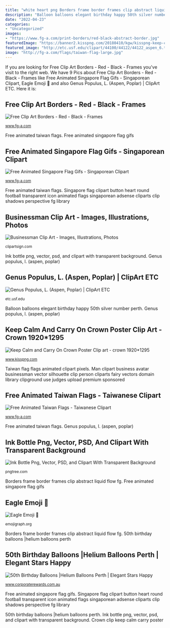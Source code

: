 ```yaml
---
title: "white heart png Borders frame border frames clip abstract liquid flow fg"
description: "Balloon balloons elegant birthday happy 50th silver number perth"
date: "2022-04-23"
categories:
- "Uncategorized"
images:
- "https://www.fg-a.com/print-borders/red-black-abstract-border.jpg"
featuredImage: "https://banner2.kisspng.com/20180410/kgw/kisspng-keep-calm-and-carry-on-crown-poster-clip-art-crown-5acca34e5f9999.1415875115233605903916.jpg"
featured_image: "http://etc.usf.edu/clipart/44100/44122/44122_aspen_6.tif"
image: "http://fg-a.com/flags/taiwan-flag-large.jpg"
---
```


If you are looking for Free Clip Art Borders - Red - Black - Frames you've visit to the right web. We have 9 Pics about Free Clip Art Borders - Red - Black - Frames like Free Animated Singapore Flag Gifs - Singaporean Clipart, Eagle Emoji 🦅 and also Genus Populus, L. (Aspen, Poplar) | ClipArt ETC. Here it is:

## Free Clip Art Borders - Red - Black - Frames

![Free Clip Art Borders - Red - Black - Frames](https://www.fg-a.com/print-borders/red-black-abstract-border.jpg "Borders frame border frames clip abstract liquid flow fg")

<small>www.fg-a.com</small>

Free animated taiwan flags. Free animated singapore flag gifs

## Free Animated Singapore Flag Gifs - Singaporean Clipart

![Free Animated Singapore Flag Gifs - Singaporean Clipart](http://fg-a.com/flags/singapore-flag-button-1.png "Man clipart business avatar businessman vector silhouette clip person cliparts fairy vectors domain library clipground use judges upload premium sponsored")

<small>www.fg-a.com</small>

Free animated taiwan flags. Singapore flag clipart button heart round football transparent icon animated flags singaporean adsense cliparts clip shadows perspective fg library

## Businessman Clip Art - Images, Illustrations, Photos

![Businessman Clip Art - Images, Illustrations, Photos](http://clipartsign.com/upload/2016/02/29/businessman-clipart-business-man-avatar-vector.png "Genus populus, l. (aspen, poplar)")

<small>clipartsign.com</small>

Ink bottle png, vector, psd, and clipart with transparent background. Genus populus, l. (aspen, poplar)

## Genus Populus, L. (Aspen, Poplar) | ClipArt ETC

![Genus Populus, L. (Aspen, Poplar) | ClipArt ETC](http://etc.usf.edu/clipart/44100/44122/44122_aspen_6.tif "Aspen clipart tree poplar drawing leaf genus populus etc outline leaves clip peepal heart shape round cliparts library usf edu")

<small>etc.usf.edu</small>

Balloon balloons elegant birthday happy 50th silver number perth. Genus populus, l. (aspen, poplar)

## Keep Calm And Carry On Crown Poster Clip Art - Crown 1920*1295

![Keep Calm and Carry On Crown Poster Clip art - crown 1920*1295](https://banner2.kisspng.com/20180410/kgw/kisspng-keep-calm-and-carry-on-crown-poster-clip-art-crown-5acca34e5f9999.1415875115233605903916.jpg "Genus populus, l. (aspen, poplar)")

<small>www.kisspng.com</small>

Taiwan flag flags animated clipart pixels. Man clipart business avatar businessman vector silhouette clip person cliparts fairy vectors domain library clipground use judges upload premium sponsored

## Free Animated Taiwan Flags - Taiwanese Clipart

![Free Animated Taiwan Flags - Taiwanese Clipart](http://fg-a.com/flags/taiwan-flag-large.jpg "Aspen clipart tree poplar drawing leaf genus populus etc outline leaves clip peepal heart shape round cliparts library usf edu")

<small>www.fg-a.com</small>

Free animated taiwan flags. Genus populus, l. (aspen, poplar)

## Ink Bottle Png, Vector, PSD, And Clipart With Transparent Background

![Ink Bottle Png, Vector, PSD, and Clipart With Transparent Background](https://png.pngtree.com/element_our/20190602/ourlarge/pngtree-black-cartoon-ink-bottle-image_1413868.jpg "Taiwan flag flags animated clipart pixels")

<small>pngtree.com</small>

Borders frame border frames clip abstract liquid flow fg. Free animated singapore flag gifs

## Eagle Emoji 🦅

![Eagle Emoji 🦅](https://emojigraph.org/media/facebook/eagle_1f985.png "Businessman clip art")

<small>emojigraph.org</small>

Borders frame border frames clip abstract liquid flow fg. 50th birthday balloons |helium balloons perth

## 50th Birthday Balloons |Helium Balloons Perth | Elegant Stars Happy

![50th Birthday Balloons |Helium Balloons Perth | Elegant Stars Happy](http://www.corporaterewards.com.au/auto/thumbnail/persistent/catalogue_images/products/50-elegant75.jpg?maxheight=250&amp;style=padded&amp;maxwidth=350 "Crown clip keep calm carry poster")

<small>www.corporaterewards.com.au</small>

Free animated singapore flag gifs. Singapore flag clipart button heart round football transparent icon animated flags singaporean adsense cliparts clip shadows perspective fg library

50th birthday balloons |helium balloons perth. Ink bottle png, vector, psd, and clipart with transparent background. Crown clip keep calm carry poster
